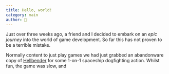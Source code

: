 ```yaml
---
title: Hello, world!
category: main
author: 🦊
---
```

Just over three weeks ago, a friend and I decided to embark on an *epic journey* into the world of game development.
So far this has not proven to be a terrible mistake.

Normally content to just play games we had just grabbed an abandonware copy of [Hellbender](https://en.wikipedia.org/wiki/Hellbender_(video_game)) for some 1-on-1 spaceship dogfighting action. Whilst fun, the game was slow, and 
<!--stackedit_data:
eyJoaXN0b3J5IjpbMTA2NjkyNDYyMywtMTEyODAzMTc1MCwtMT
A3Mjg0MjQ0MCwtMjAzMzczMjE3OCwyMTI5MDE0NDE0LDMxODY4
NTI5OF19
-->
